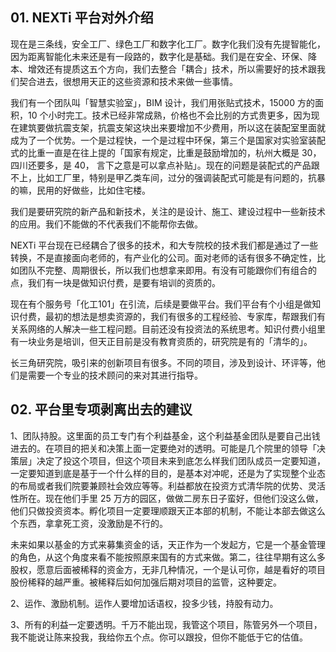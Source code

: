 ## 01. NEXTi 平台对外介绍

现在是三条线，安全工厂、绿色工厂和数字化工厂。数字化我们没有先提智能化，因为距离智能化未来还是有一段路的，数字化是基础。我们是在安全、环保、降本、增效还有提质这五个方向，我们去整合「耦合」技术，所以需要好的技术跟我们契合进去，很想用天正的这些资源和技术来做一些事情。

我们有一个团队叫「智慧实验室」，BIM 设计，我们用张贴式技术，15000 方的面积，10 个小时完工。技术已经非常成熟，价格也不会比别的方式贵更多，因为现在建筑要做抗震支架，抗震支架这块出来要增加不少费用，所以这在装配室里面就成为了一个优势。一个是过程快，一个是过程中环保，第三个是国家对实验室装配式的比重一直是在往上提的「国家有规定，比重是鼓励增加的，杭州大概是 30，四川还要多，是 40， 言下之意是可以拿点补贴」。现在的问题是装配式的产品跟不上，比如工厂里，特别是甲乙类车间，过分的强调装配式可能是有问题的，抗暴的嘛，民用的好做些，比如住宅楼。

我们是要研究院的新产品和新技术，关注的是设计、施工、建设过程中一些新技术的应用。我们不能做的不代表我们不能帮你去做。

NEXTi 平台现在已经耦合了很多的技术，和大专院校的技术我们都是通过了一些转换，不是直接面向老师的，有产业化的公司。面对老师的话有很多不确定性，比如团队不完整、周期很长，所以我们也想拿来即用。有没有可能跟你们有组合的点，我们有一块是做知识付费，是要有培训的资质的。

现在有个服务号「化工101」在引流，后续是要做平台。我们平台有个小组是做知识付费，最初的想法是想卖资源的，我们有很多的工程经验、专家库，帮跟我们有关系网络的人解决一些工程问题。目前还没有投资法的系统思考。知识付费小组里有一块业务是培训，但天正目前是没有教育资质的，研究院是有的「清华的」。

长三角研究院，吸引来的创新项目有很多。不同的项目，涉及到设计、环评等，他们是需要一个专业的技术顾问的来对其进行指导。

## 02. 平台里专项剥离出去的建议

1、团队持股。这里面的员工专门有个利益基金，这个利益基金团队是要自己出钱进去的。在项目的把关和决策上面一定要绝对的透明。可能是几个院里的领导「决策层」决定了投这个项目，但这个项目未来到底怎么样我们团队成员一定要知道，一定要知道到底是基于一个什么样的目的，是基本对冲呢，还是为了实现整个业态的布局或者我们院要兼顾社会效应等等。利益都放在投资方式清华院的优势、灵活性所在。现在他们手里 25 万方的园区，做做二房东日子蛮好，但他们没这么做，他们只做投资资本。孵化项目一定要理顺跟天正本部的机制，不能让本部去做这么个东西，拿拿死工资，没激励是不行的。

未来如果以基金的方式来募集资金的话，天正作为一个发起方，它是一个基金管理的角色，从这个角度来看不能按照原来国有的方式来做。第二，往往早期有这么多股权，愿意后面被稀释的资金方，无非几种情况，一个是认可你，越是看好的项目股份稀释的越严重。被稀释后如何加强后期对项目的监管，这种要定。

2、运作、激励机制。运作人要增加话语权，投多少钱，持股有动力。

3、所有的利益一定要透明。千万不能出现，我管这个项目，陈管另外一个项目，我不能说让陈来投我，我给你五个点。你可以跟投，但你不能低于它的估值。
